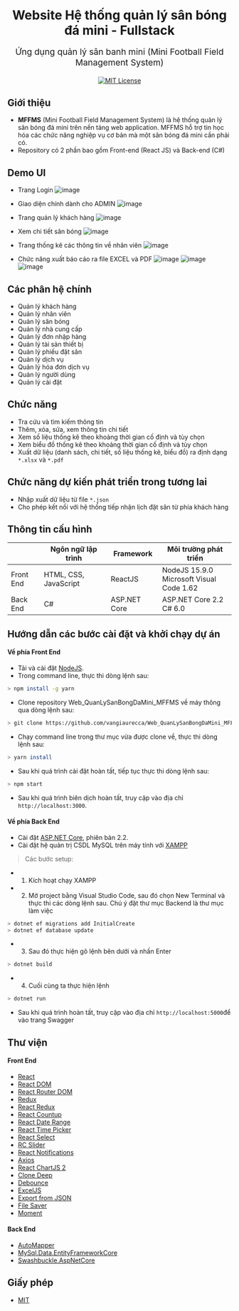 

<h1 align="center">
  Website Hệ thống quản lý sân bóng đá mini - Fullstack
</h1>
<p align="center" style="font-size: 1.2rem;">Ứng dụng quản lý sân banh mini (Mini Football Field Management System)</p>
<p align="center">
  <a href="https://opensource.org/licenses/MIT"><img src="https://img.shields.io/badge/License-MIT-yellow.svg" alt="MIT License" /></a>
</p>

## Giới thiệu
* **MFFMS** (Mini Football Field Management System) là hệ thống quản lý sân bóng đá mini trên nền tảng web application. MFFMS hỗ trợ tin học hóa các chức năng nghiệp vụ cơ bản mà một sân bóng đá mini cần phải có.
* Repository có 2 phần bao gồm Front-end (React JS) và Back-end (C#)

## Demo UI

* Trang Login 
![image](https://user-images.githubusercontent.com/75024999/143257912-89f2e0e8-dc71-4be7-b13d-1b8a183fb213.png)

* Giao diện chính dành cho ADMIN
![image](https://user-images.githubusercontent.com/75024999/140855058-f8610bfa-406f-4592-8e10-513f714edc17.png) 

* Trang quản lý khách hàng
![image](https://user-images.githubusercontent.com/75024999/140855216-4970b82d-a85c-42b1-b54d-4db755f58891.png) 

* Xem chi tiết sân bóng
![image](https://user-images.githubusercontent.com/75024999/140855446-c554aa7f-7481-463c-8c99-71e37cccacec.png)

* Trang thống kê các thông tin về nhân viên
![image](https://user-images.githubusercontent.com/75024999/140855314-ef252c6b-af8f-4308-907d-625379dbc278.png) 

* Chức năng xuất báo cáo ra file EXCEL và PDF
![image](https://user-images.githubusercontent.com/75024999/140855579-d8bc0a08-7dba-4686-99e1-ed41e75f4cd5.png)
![image](https://user-images.githubusercontent.com/75024999/140855782-15c8e135-b50d-4f8f-ad36-055df5960e05.png)
![image](https://user-images.githubusercontent.com/75024999/140855883-45e6fbc3-eaca-4ab0-89bb-f41a22d59411.png)






## Các phân hệ chính
* Quản lý khách hàng
* Quản lý nhân viên
* Quản lý sân bóng
* Quản lý nhà cung cấp
* Quản lý đơn nhập hàng
* Quản lý tài sản thiết bị
* Quản lý phiếu đặt sân
* Quản lý dịch vụ
* Quản lý hóa đơn dịch vụ
* Quản lý người dùng
* Quản lý cài đặt
  
## Chức năng
* Tra cứu và tìm kiếm thông tin
* Thêm, xóa, sửa, xem thông tin chi tiết
* Xem số liệu thống kê theo khoảng thời gian cố định và tùy chọn
* Xem biểu đồ thống kê theo khoảng thời gian cố định và tùy chọn
* Xuất dữ liệu (danh sách, chi tiết, số liệu thống kê, biểu đồ) ra định dạng `*.xlsx` và `*.pdf`

## Chức năng dự kiến phát triển trong tương lai
* Nhập xuất dữ liệu từ file `*.json`
* Cho phép kết nối với hệ thống tiếp nhận lịch đặt sân từ phía khách hàng

## Thông tin cấu hình
|           | Ngôn ngữ lập trình    | Framework    | Môi trường phát triển                       |
|-----------|-----------------------|--------------|---------------------------------------------|
| Front End | HTML, CSS, JavaScript | ReactJS      | NodeJS 15.9.0<br>Microsoft Visual Code 1.62 |
| Back End  | C#                    | ASP.NET Core | ASP.NET Core 2.2<br>C# 6.0                  |

## Hướng dẫn các bước cài đặt và khởi chạy dự án
#### Về phía Front End
* Tải và cài đặt [NodeJS](https://nodejs.org/en/).
* Trong command line, thực thi dòng lệnh sau:
```bash
> npm install -g yarn
```
* Clone repository Web_QuanLySanBongDaMini_MFFMS về máy thông qua dòng lệnh sau:
```bash
> git clone https://github.com/vangiaurecca/Web_QuanLySanBongDaMini_MFFMS.git
```
* Chạy command line trong thư mục vừa được clone về, thực thi dòng lệnh sau:
```bash
> yarn install
```
* Sau khi quá trình cài đặt hoàn tất, tiếp tục thực thi dòng lệnh sau:
```bash
> npm start
```
* Sau khi quá trình biên dịch hoàn tất, truy cập vào địa chỉ `http://localhost:3000`.

#### Về phía Back End
* Cài đặt [ASP.NET Core](https://dotnet.microsoft.com/download/dotnet-core/2.2), phiên bản 2.2.
* Cài đặt hệ quản trị CSDL MySQL trên máy tính với [XAMPP](https://www.apachefriends.org/download.html) 
> Các bước setup:
* 1. Kích hoạt chạy XAMPP
* 2. Mở project bằng Visual Studio Code, sau đó chọn New Terminal và thực thi các dòng lệnh sau. Chú ý đặt thư mục Backend là thư mục làm việc
```bash
> dotnet ef migrations add InitialCreate
> dotnet ef database update
```
* 3. Sau đó thực hiện gõ lệnh bên dưới và nhấn Enter
```bash
> dotnet build
```
* 4. Cuối cùng ta thực hiện lệnh
```bash
> dotnet run
```
* Sau khi quá trình hoàn tất, truy cập vào địa chỉ `http://localhost:5000`để  vào trang Swagger



## Thư viện
####  Front End
* [React](https://www.npmjs.com/package/react)
* [React DOM](https://www.npmjs.com/package/react-dom)
* [React Router DOM](https://www.npmjs.com/package/react-router-dom)
* [Redux](https://www.npmjs.com/package/redux)
* [React Redux](https://www.npmjs.com/package/react-redux)
* [React Countup](https://www.npmjs.com/package/react-countup)
* [React Date Range](https://www.npmjs.com/package/react-date-range)
* [React Time Picker](https://www.npmjs.com/package/react-time-picker)
* [React Select](https://www.npmjs.com/package/react-select)
* [RC Slider](https://www.npmjs.com/package/rc-slider)
* [React Notifications](https://www.npmjs.com/package/react-notifications)
* [Axios](https://www.npmjs.com/package/axios)
* [React ChartJS 2](https://www.npmjs.com/package/react-chartjs-2)
* [Clone Deep](https://www.npmjs.com/package/clone-deep)
* [Debounce](https://www.npmjs.com/package/debounce)
* [ExcelJS](https://www.npmjs.com/package/exceljs)
* [Export from JSON](https://www.npmjs.com/package/export-from-json)
* [File Saver](https://www.npmjs.com/package/file-saver)
* [Moment](https://www.npmjs.com/package/moment)

####  Back End
* [AutoMapper](https://www.nuget.org/packages/AutoMapper.Extensions.Microsoft.DependencyInjection/)
* [MySql.Data.EntityFrameworkCore](https://www.nuget.org/packages/MySql.Data.EntityFrameworkCore)
* [Swashbuckle.AspNetCore](https://www.nuget.org/packages/swashbuckle.aspnetcore/)

## Giấy phép
* [MIT](https://github.com/vangiaurecca/Web_QuanLySanBongDaMini_MFFMS/blob/master/LICENSE)

